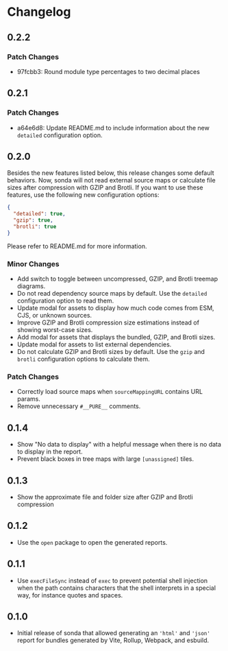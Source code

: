 # Changelog

## 0.2.2

### Patch Changes

- 97fcbb3: Round module type percentages to two decimal places

## 0.2.1

### Patch Changes

- a64e6d8: Update README.md to include information about the new `detailed` configuration option.

## 0.2.0

Besides the new features listed below, this release changes some default behaviors. Now, sonda will not read external source maps or calculate file sizes after compression with GZIP and Brotli. If you want to use these features, use the following new configuration options:

```json
{
  "detailed": true,
  "gzip": true,
  "brotli": true
}
```

Please refer to README.md for more information.

### Minor Changes

- Add switch to toggle between uncompressed, GZIP, and Brotli treemap diagrams.
- Do not read dependency source maps by default. Use the `detailed` configuration option to read them.
- Update modal for assets to display how much code comes from ESM, CJS, or unknown sources.
- Improve GZIP and Brotli compression size estimations instead of showing worst-case sizes.
- Add modal for assets that displays the bundled, GZIP, and Brotli sizes.
- Update modal for assets to list external dependencies.
- Do not calculate GZIP and Brotli sizes by default. Use the `gzip` and `brotli` configuration options to calculate them.

### Patch Changes

- Correctly load source maps when `sourceMappingURL` contains URL params.
- Remove unnecessary `#__PURE__` comments.

## 0.1.4

- Show "No data to display" with a helpful message when there is no data to display in the report.
- Prevent black boxes in tree maps with large `[unassigned]` tiles.

## 0.1.3

- Show the approximate file and folder size after GZIP and Brotli compression

## 0.1.2

- Use the `open` package to open the generated reports.

## 0.1.1

- Use `execFileSync` instead of `exec` to prevent potential shell injection when the path contains characters that the shell interprets in a special way, for instance quotes and spaces.

## 0.1.0

- Initial release of sonda that allowed generating an `'html'` and `'json'` report for bundles generated by Vite, Rollup, Webpack, and esbuild.
